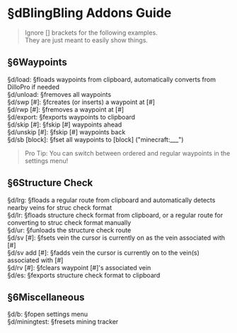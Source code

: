 # §dBlingBling Addons Guide
> Ignore [] brackets for the following examples.  
> They are just meant to easily show things.

## §6Waypoints

§d/load: §floads waypoints from clipboard, automatically converts from DilloPro if needed  
§d/unload: §fremoves all waypoints  
§d/swp [#]: §fcreates (or inserts) a waypoint at [#]  
§d/rwp [#]: §fremoves a waypoint at [#]  
§d/export: §fexports waypoints to clipboard  
§d/skip [#]: §fskip [#] waypoints ahead  
§d/unskip [#]: §fskip [#] waypoints back  
§d/sb [block]: §fset all waypoints to [block] ("minecraft:___")  

> Pro Tip: You can switch between ordered and regular waypoints in the settings menu!

## §6Structure Check

§d/lrg: §floads a regular route from clipboard and automatically detects nearby veins for struc check format  
§d/lr: §floads structure check format from clipboard, or a regular route for converting to struc check format manually  
§d/ur: §funloads the structure check route  
§d/sv [#]: §fsets vein the cursor is currently on as the vein associated with [#]  
§d/sv add [#]: §fadds vein the cursor is currently on to the vein(s) associated with [#]  
§d/rv [#]: §fclears waypoint [#]'s associated vein  
§d/es: §fexports structure check format to clipboard

## §6Miscellaneous

§d/b: §fopen settings menu  
§d/miningtest: §fresets mining tracker  
